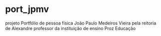 # port_jpmv
projeto Portfólio de pessoa física João Paulo Medeiros Vieira pela reitoria de Alexandre professor da instituição de ensino Proz Educação
